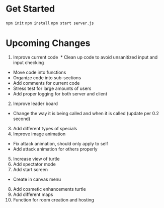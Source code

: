 # Get Started

`npm init`
`npm install`
`npm start server.js`


# Upcoming Changes
1. Improve current code 
&nbsp;* Clean up code to avoid unsanitized input and input checking
 * Move code into functions
 * Organize code into sub-sections
 * Add comments for current code
 * Stress test for large amounts of users
 * Add proper logging for both server and client
2. Improve leader board
 * Change the way it is being called and when it is called (update per 0.2 second)
3. Add different types of specials
4. Improve image animation
 * Fix attack animation, should only apply to self
 * Add attack animation for others properly
5. Increase view of turtle
6. Add spectator mode
7. Add start screen
 * Create in canvas menu
8. Add cosmetic enhancements turtle
9. Add different maps
10. Function for room creation and hosting
